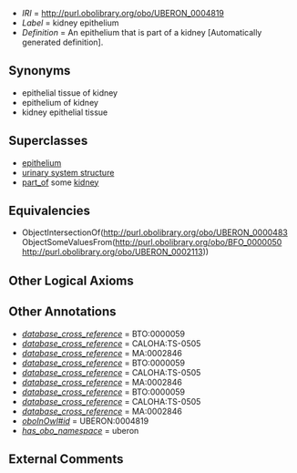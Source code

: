  * *IRI* = http://purl.obolibrary.org/obo/UBERON_0004819
 * *Label* = kidney epithelium
 * *Definition* = An epithelium that is part of a kidney [Automatically generated definition].

## Synonyms

 * epithelial tissue of kidney
 * epithelium of kidney
 * kidney epithelial tissue

## Superclasses

 * [epithelium](../../UBERON/83/UBERON_0000483.md)
 * [urinary system structure](../../UBERON/54/UBERON_0006554.md)
 * [part_of](../../BFO/50/BFO_0000050.md) some [kidney](../../UBERON/13/UBERON_0002113.md)

## Equivalencies

 * ObjectIntersectionOf(<http://purl.obolibrary.org/obo/UBERON_0000483> ObjectSomeValuesFrom(<http://purl.obolibrary.org/obo/BFO_0000050> <http://purl.obolibrary.org/obo/UBERON_0002113>))

## Other Logical Axioms


## Other Annotations

 * *[database_cross_reference](../../ef/oboInOwl#hasDbXref.md)* = BTO:0000059
 * *[database_cross_reference](../../ef/oboInOwl#hasDbXref.md)* = CALOHA:TS-0505
 * *[database_cross_reference](../../ef/oboInOwl#hasDbXref.md)* = MA:0002846
 * *[database_cross_reference](../../ef/oboInOwl#hasDbXref.md)* = BTO:0000059
 * *[database_cross_reference](../../ef/oboInOwl#hasDbXref.md)* = CALOHA:TS-0505
 * *[database_cross_reference](../../ef/oboInOwl#hasDbXref.md)* = MA:0002846
 * *[database_cross_reference](../../ef/oboInOwl#hasDbXref.md)* = BTO:0000059
 * *[database_cross_reference](../../ef/oboInOwl#hasDbXref.md)* = CALOHA:TS-0505
 * *[database_cross_reference](../../ef/oboInOwl#hasDbXref.md)* = MA:0002846
 * *[oboInOwl#id](../../id/oboInOwl#id.md)* = UBERON:0004819
 * *[has_obo_namespace](../../ce/oboInOwl#hasOBONamespace.md)* = uberon

## External Comments

